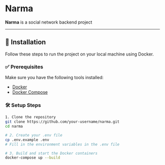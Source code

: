 # Narma

**Narma** is a social network backend project  

---

## 🚀 Installation

Follow these steps to run the project on your local machine using Docker.

### ✅ Prerequisites

Make sure you have the following tools installed:

- [Docker](https://www.docker.com/)
- [Docker Compose](https://docs.docker.com/compose/)

### 🛠️ Setup Steps

```bash
1. Clone the repository
git clone https://github.com/your-username/narma.git
cd narma

# 2. Create your .env file
cp .env.example .env
# Fill in the environment variables in the .env file

# 3. Build and start the Docker containers
docker-compose up --build